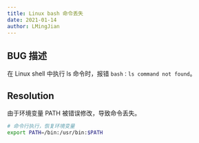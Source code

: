 ```yaml
---
title: Linux bash 命令丢失
date: 2021-01-14
author: LMingJian
---
```


## BUG 描述

在 Linux shell 中执行 ls 命令时，报错 `bash：ls command not found`。

## Resolution

由于环境变量 PATH 被错误修改，导致命令丢失。

```bash
# 命令行执行，恢复环境变量
export PATH=/bin:/usr/bin:$PATH
```

